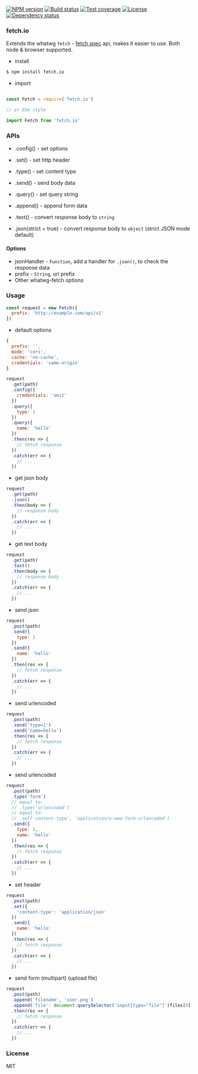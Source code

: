 
[![NPM version][npm-img]][npm-url]
[![Build status][travis-img]][travis-url]
[![Test coverage][coveralls-img]][coveralls-url]
[![License][license-img]][license-url]
[![Dependency status][david-img]][david-url]

### fetch.io

Extends the whatwg `fetch` - [fetch spec](https://fetch.spec.whatwg.org) api,
makes it easier to use. Both node & browser supported.

* install

```bash
$ npm install fetch.io
```

* import

```js

const Fetch = require('fetch.io')

// or ES6 style

import Fetch from 'fetch.io'
```

### APIs

* .config() - set options
* .set() - set http header
* .type() - set content type
* .send() - send body data
* .query() - set query string
* .append() - append form data

* .text() - convert response body to `string`
* .json(strict = true) - convert response body to `object` (strict JSON mode default)

#### Options

* jsonHandler - `Function`, add a handler for `.json()`, to check the response data
* prefix - `String`, url prefix
* Other whatwg-fetch options

### Usage

```js
const request = new Fetch({
  prefix: 'http://example.com/api/v1'
})
```

* default options

```js
{
  prefix: '',
  mode: 'cors',
  cache: 'no-cache',
  credentials: 'same-origin'
}
```

```js
request
  .get(path)
  .config({
    credentials: 'omit'
  })
  .query({
    type: 1
  })
  .query({
    name: 'hello'
  })
  .then(res => {
    // fetch response
  })
  .catch(err => {
    // ...
  })
```

* get json body

```js
request
  .get(path)
  .json()
  .then(body => {
    // response body
  })
  .catch(err => {
    // ...
  })
```

* get text body

```js
request
  .get(path)
  .text()
  .then(body => {
    // response body
  })
  .catch(err => {
    // ...
  })
```

* send json

```js
request
  .post(path)
  .send({
    type: 1
  })
  .send({
    name: 'hello'
  })
  .then(res => {
    // fetch response
  })
  .catch(err => {
    // ...
  })
```

* send urlencoded

```js
request
  .post(path)
  .send('type=1')
  .send('name=hello')
  .then(res => {
    // fetch response
  })
  .catch(err => {
    // ...
  })
```

* send urlencoded

```js
request
  .post(path)
  .type('form')
  // equal to:
  // .type('urlencoded')
  // equal to:
  // .set('content-type', 'application/x-www-form-urlencoded')
  .send({
    type: 1,
    name: 'hello'
  })
  .then(res => {
    // fetch response
  })
  .catch(err => {
    // ...
  })
```

* set header

```js
request
  .post(path)
  .set({
    'content-type': 'application/json'
  })
  .send({
    name: 'hello'
  })
  .then(res => {
    // fetch response
  })
  .catch(err => {
    // ...
  })
```

* send form (multipart) (upload file)

```js
request
  .post(path)
  .append('filename', 'user.png')
  .append('file': document.querySelector('input[type="file"]')files[0])
  .then(res => {
    // fetch response
  })
  .catch(err => {
    // ...
  })
```

### License
MIT

[npm-img]: https://img.shields.io/npm/v/fetch.io.svg?style=flat-square
[npm-url]: https://npmjs.org/package/fetch.io
[travis-img]: https://img.shields.io/travis/haoxins/fetch.io.svg?style=flat-square
[travis-url]: https://travis-ci.org/haoxins/fetch.io
[coveralls-img]: https://img.shields.io/coveralls/haoxins/fetch.io.svg?style=flat-square
[coveralls-url]: https://coveralls.io/r/haoxins/fetch.io?branch=master
[license-img]: https://img.shields.io/badge/license-MIT-green.svg?style=flat-square
[license-url]: http://opensource.org/licenses/MIT
[david-img]: https://img.shields.io/david/haoxins/fetch.io.svg?style=flat-square
[david-url]: https://david-dm.org/haoxins/fetch.io
